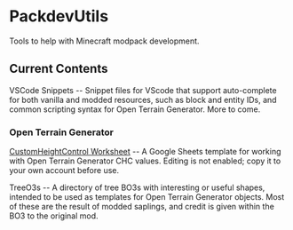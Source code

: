 # PackdevUtils
Tools to help with Minecraft modpack development.

## Current Contents

VSCode Snippets -- Snippet files for VScode that support auto-complete for both vanilla and modded resources, such as block and entity IDs, and common scripting syntax for Open Terrain Generator. More to come.

### Open Terrain Generator

[CustomHeightControl Worksheet](https://docs.google.com/spreadsheets/d/1dSklabHyzcGs6Q6xZoG-X24nCHNKlnoJ_WUBMqP7ans/edit?usp=sharing) -- A Google Sheets template for working with Open Terrain Generator CHC values. Editing is not enabled; copy it to your own account before use.

TreeO3s -- A directory of tree BO3s with interesting or useful shapes, intended to be used as templates for Open Terrain Generator objects. Most of these are the result of modded saplings, and credit is given within the BO3 to the original mod.
